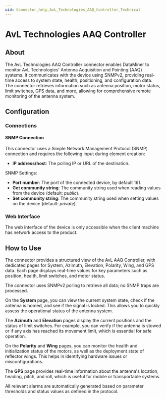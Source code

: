 ```yaml
---
uid: Connector_help_AvL_Technologies_AAQ_Controller_Technical
---
```


# AvL Technologies AAQ Controller

## About

The AvL Technologies AAQ Controller connector enables DataMiner to monitor AvL Technologies' Antenna Acquisition and Pointing (AAQ) systems. It communicates with the device using SNMPv2, providing real-time access to system state, health, positioning, and configuration data. The connector retrieves information such as antenna position, motor status, limit switches, GPS data, and more, allowing for comprehensive remote monitoring of the antenna system.

## Configuration

### Connections

#### SNMP Connection

This connector uses a Simple Network Management Protocol (SNMP) connection and requires the following input during element creation:

- **IP address/host**: The polling IP or URL of the destination.

SNMP Settings:

- **Port number**: The port of the connected device, by default 161.
- **Get community string**: The community string used when reading values from the device (default: *public*).
- **Set community string**: The community string used when setting values on the device (default: *private*).

### Web Interface

The web interface of the device is only accessible when the client machine has network access to the product.

## How to Use

The connector provides a structured view of the AvL AAQ Controller, with dedicated pages for System, Azimuth, Elevation, Polarity, Wing, and GPS data. Each page displays real-time values for key parameters such as position, health, limit switches, and motor status.

The connector uses SNMPv2 polling to retrieve all data; no SNMP traps are processed.

On the **System** page, you can view the current system state, check if the antenna is homed, and see if the signal is locked. This allows you to quickly assess the operational status of the antenna system.

The **Azimuth** and **Elevation** pages display the current positions and the status of limit switches. For example, you can verify if the antenna is stowed or if any axis has reached its movement limit, which is essential for safe operation.

On the **Polarity** and **Wing** pages, you can monitor the health and initialization status of the motors, as well as the deployment state of reflector wings. This helps in identifying hardware issues or misconfigurations.

The **GPS** page provides real-time information about the antenna's location, heading, pitch, and roll, which is useful for mobile or transportable systems.

All relevant alarms are automatically generated based on parameter thresholds and status values as defined in the protocol.
